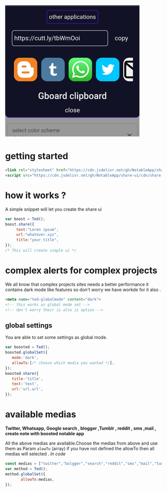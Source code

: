 # ![screen](IMG_20210506_085050.png)
# getting started
```html
<link rel="stylesheet" href="https://cdn.jsdelivr.net/gh/NotableApp/share-ui/cdn/default.css">
<script src="https://cdn.jsdelivr.net/gh/NotableApp/share-ui/cdn/share.js"></script>
```
# how it works ?
A simple snippet will let you create the share ui
```js
var boost = Ted();
boost.share({
     text:"Loren ipsum",
     url:"whatever.xyz",
     title:"your title",
});
/* This will create simple ui */
```
# complex alerts for complex projects
We all know that complex projects sites needs a better performance it contains dark mode like features so don't worry we have workde for it also .
```html
<meta name="ted-globalmode" content="dark">
<!-- this works as global mode set -->
<!-- don't worry their is also js option -->
```
## global settings
You are able to set some settings as global mode.
```js
var boosted = Ted();
boosted.globalSet({
   mode:'dark',
   allowTo:[/* choose which media you wanted */],
});
boosted.share({
   title:'title',
   text:'text',
   url:'url.url',
});
```
# available medias
**Twitter, Whatsapp, Google search , blogger ,Tumblr , reddit , sms ,mail , create note with boosted notable app**

All the above medias are available.Choose the medias from above and use them as Param `alowTo` (array) if you have not defined the allowTo then all medias will selected .
*In code*
``` javascript
const medias = ["twitter","bolgger","search","reddit","sms","mail","tumblr","boosted","whatsapp"]
var method = Ted();
method.globalSet({
       allowTo:medias,
});
```
 
